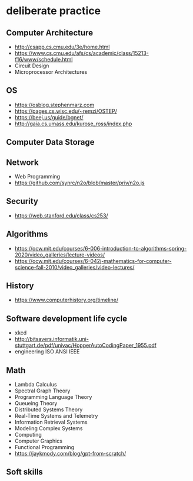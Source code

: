 # deliberate practice


## Computer Architecture
* http://csapp.cs.cmu.edu/3e/home.html
* https://www.cs.cmu.edu/afs/cs/academic/class/15213-f16/www/schedule.html
* Circuit Design
* Microprocessor Architectures

## OS
* https://osblog.stephenmarz.com
* https://pages.cs.wisc.edu/~remzi/OSTEP/
* https://beej.us/guide/bgnet/
* http://gaia.cs.umass.edu/kurose_ross/index.php
  

## Computer Data Storage


## Network
* Web Programming
* https://github.com/synrc/n2o/blob/master/priv/n2o.js


## Security
* https://web.stanford.edu/class/cs253/

## Algorithms
* https://ocw.mit.edu/courses/6-006-introduction-to-algorithms-spring-2020/video_galleries/lecture-videos/
* https://ocw.mit.edu/courses/6-042j-mathematics-for-computer-science-fall-2010/video_galleries/video-lectures/


## History
* https://www.computerhistory.org/timeline/


## Software development life cycle
* xkcd
* http://bitsavers.informatik.uni-stuttgart.de/pdf/univac/HopperAutoCodingPaper_1955.pdf
* engineering ISO ANSI IEEE


## Math
* Lambda Calculus
* Spectral Graph Theory
* Programming Language Theory
* Queueing Theory
* Distributed Systems Theory
* Real-Time Systems and Telemetry
* Information Retrieval Systems
* Modeling Complex Systems
* Computing
* Computer Graphics
* Functional Programming
* https://jaykmody.com/blog/gpt-from-scratch/


## Soft skills

